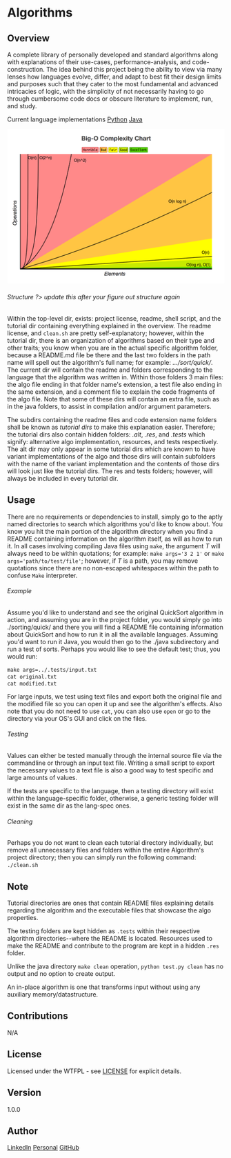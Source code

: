 # Algorithms

Overview
---
A complete library of personally developed and standard algorithms along with 
explanations of their use-cases, performance-analysis, and code-construction.
The idea behind this project being the ability to view via many lenses how 
languages evolve, differ, and adapt to best fit their design limits and 
purposes such that they cater to the most fundamental and advanced 
intricacies of logic, with the simplicity of not necessarily 
having to go through cumbersome code docs or obscure 
literature to implement, run, and study.

Current language implementations
[Python](https://www.python.org/)
[Java](https://www.java.com/en/)

![](./.res/fig.png)

###### Structure ?> update this after your figure out structure again
Within the top-level dir, exists: project license, readme, shell script, and
the tutorial dir containing everything explained in the overview. The readme 
license, and `clean.sh` are pretty self-explanatory; however, within the 
tutorial dir, there is an organization of algorithms based on their type 
and other traits; you know when you are in the actual specific algorithm 
folder, because a README.md file be there and the last two folders in 
the path name will spell out the algorithm's full name; for example: 
_.../sort/quick/_. The current dir will contain the readme and 
folders corresponding to the language that the algorithm was 
written in. Within those folders 3 main files: the algo file 
ending in that folder name's extension, a test file also 
ending in the same extension, and a comment file to 
explain the code fragments of the algo file. Note 
that some of these dirs will contain an extra 
file, such as in the java folders, to assist 
in compilation and/or argument parameters.

The subdirs containing the readme files and code extension name folders shall
be known as _tutorial dirs_ to make this explanation easier. Therefore; the 
tutorial dirs also contain hidden folders: _.alt_, _.res_, and _.tests_ 
which signify: alternative algo implementation, resources, and tests 
respectively. The alt dir may only appear in some tutorial dirs 
which are known to have variant implementations of the algo and 
those dirs will contain subfolders with the name of the variant 
implementation and the contents of those dirs will look just 
like the tutorial dirs. The res and tests folders; however, 
will always be included in every tutorial dir.

Usage
---
There are no requirements or dependencies to install, simply go to the aptly 
named directories to search which algorithms you'd like to know about. You 
know you hit the main portion of the algorithm directory when you find a 
README containing information on the algorithm itself, as will as how to 
run it. In all cases involving compiling Java files using `make`, the 
argument _T_ will always need to be within quotations; for example:
`make args='3 2 1'` or `make args='path/to/test/file'`; however, 
if _T_ is a path, you may remove quotations since there are no 
non-escaped whitespaces within the path to confuse `Make` 
interpreter.

###### Example
Assume you'd like to understand and see the original QuickSort algorithm in 
action, and assuming you are in the project folder, you would simply go 
into ./sorting/quick/ and there you will find a README file containing
information about QuickSort and how to run it in all the available 
languages. Assuming you'd want to run it Java, you would then go 
to the ./java subdirectory and run a test of sorts. Perhaps you 
would like to see the default test; thus, you would run:
```
make args=../.tests/input.txt
cat original.txt
cat modified.txt
```
For large inputs, we test using text files and export both the original file 
and the modified file so you can open it up and see the algorithm's effects.
Also note that you do not need to use `cat`, you can also use `open` or 
go to the directory via your OS's GUI and click on the files.

###### Testing
Values can either be tested manually through the internal source file via 
the commandline or through an input text file. Writing a small script to 
export the necessary values to a text file is also a good way to test 
specific and large amounts of values. 

If the tests are specific to the language, then a testing directory will
exist within the language-specific folder, otherwise, a generic testing 
folder will exist in the same dir as the lang-spec ones.

###### Cleaning
Perhaps you do not want to clean each tutorial directory individually, 
but remove all unnecessary files and folders within the entire 
Algorithm's project directory; then you can simply run the 
following command: `./clean.sh`

Note
---
Tutorial directories are ones that contain README files explaining details
regarding the algorithm and the executable files that showcase the algo
properties.

The testing folders are kept hidden as `.tests` within their respective 
algorithm directories--where the README is located. Resources used to 
make the README and contribute to the program are kept in a hidden
`.res` folder. 

Unlike the java directory `make clean` operation, `python test.py clean`
has no output and no option to create output.

An in-place algorithm is one that transforms input without using any 
auxiliary memory/datastructure.

Contributions
---
N/A

License
---
Licensed under the WTFPL - see [LICENSE](./LICENSE) for explicit details.

Version
---
1.0.0

Author
---
[LinkedIn](https://www.linkedin.com/in/brandonjohnsonxyz/)
[Personal](https://brandonjohnson.life)
[GitHub](https://github.com/bitforce)
